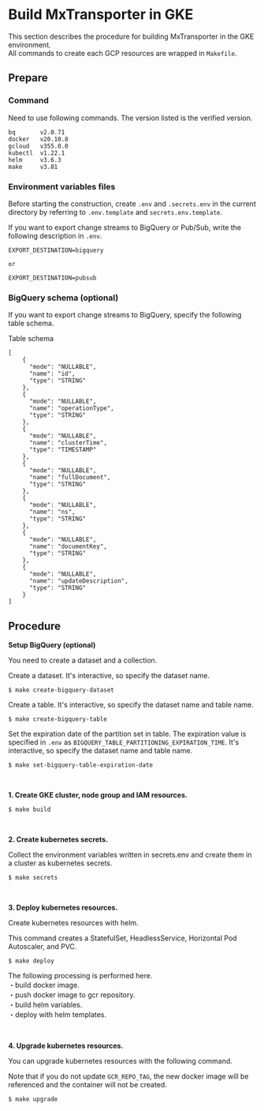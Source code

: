 # Build MxTransporter in GKE

This section describes the procedure for building MxTransporter in the GKE environment.<br>
All commands to create each GCP resources are wrapped in ```Makefile```.

## Prepare
### Command
Need to use following commands. The version listed is the verified version.

```
bq       v2.0.71
docker   v20.10.8
gcloud   v355.0.0
kubectl  v1.22.1
helm     v3.6.3
make     v3.81
```

### Environment variables files
Before starting the construction, create ```.env``` and ```.secrets.env``` in the current directory by referring to ```.env.template``` and ```secrets.env.template```.

If you want to export change streams to BigQuery or Pub/Sub, write the following description in ```.env```.

```
EXPORT_DESTINATION=bigquery

or

EXPORT_DESTINATION=pubsub
```

### BigQuery schema  (optional)
If you want to export change streams to BigQuery, specify the following table schema.

Table schema
```
[
    {
      "mode": "NULLABLE",
      "name": "id",
      "type": "STRING"
    },
    {
      "mode": "NULLABLE",
      "name": "operationType",
      "type": "STRING"
    },
    {
      "mode": "NULLABLE",
      "name": "clusterTime",
      "type": "TIMESTAMP"
    },
    {
      "mode": "NULLABLE",
      "name": "fullDocument",
      "type": "STRING"
    },
    {
      "mode": "NULLABLE",
      "name": "ns",
      "type": "STRING"
    },
    {
      "mode": "NULLABLE",
      "name": "documentKey",
      "type": "STRING"
    },
    {
      "mode": "NULLABLE",
      "name": "updateDescription",
      "type": "STRING"
    }
]
```

## Procedure
**Setup BigQuery (optional)**

You need to create a dataset and a collection.

Create a dataset.
It's interactive, so specify the dataset name.

```
$ make create-bigquery-dataset
```

Create a table.
It's interactive, so specify the dataset name and table name.

```
$ make create-bigquery-table
```

Set the expiration date of the partition set in table.
The expiration value is specified in ```.env``` as ```BIGQUERY_TABLE_PARTITIONING_EXPIRATION_TIME```.
It's interactive, so specify the dataset name and table name.

```
$ make set-bigquery-table-expiration-date
```

<br>

**1. Create GKE cluster, node group and IAM resources.**

```
$ make build
```

<br>

**2. Create kubernetes secrets.**

Collect the environment variables written in secrets.env and create them in a cluster as kubernetes secrets.

```
$ make secrets
```

<br>

**3. Deploy kubernetes resources.**

Create kubernetes resources with helm.

This command creates a StatefulSet, HeadlessService, Horizontal Pod Autoscaler, and PVC.

```
$ make deploy
```

The following processing is performed here.<br>
・build docker image.<br>
・push docker image to gcr repository.<br>
・build helm variables.<br>
・deploy with helm templates.<br>

<br>

**4. Upgrade kubernetes resources.**

You can upgrade kubernetes resources with the following command.

Note that if you do not update ```GCR_REPO_TAG```, the new docker image will be referenced and the container will not be created.

```
$ make upgrade
```